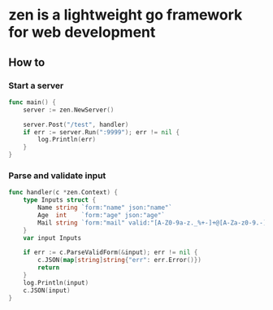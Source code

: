 # zen is a lightweight go framework for web development

## How to

### Start a server

```go
func main() {
	server := zen.NewServer()

	server.Post("/test", handler)
	if err := server.Run(":9999"); err != nil {
		log.Println(err)
	}
}
```

### Parse and validate input

```go
func handler(c *zen.Context) {
	type Inputs struct {
		Name string `form:"name" json:"name"`
		Age  int    `form:"age" json:"age"`
		Mail string `form:"mail" valid:"[A-Z0-9a-z._%+-]+@[A-Za-z0-9.-]+\\.[A-Za-z]{2,64}" msg:"邮件格式错误" json:"mail"`
	}
	var input Inputs

	if err := c.ParseValidForm(&input); err != nil {
		c.JSON(map[string]string{"err": err.Error()})
		return
	}
	log.Println(input)
	c.JSON(input)
}
```